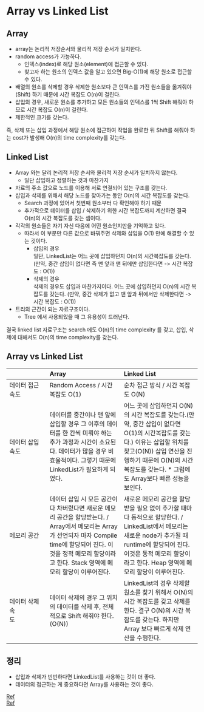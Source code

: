 # Array vs Linked List
## Array
* array는 논리적 저장순서와 물리적 저장 순서가 일치한다.
* random access가 가능하다.
    *  인덱스(index)로 해당 원소(element)에 접근할 수 있다.
    *  찾고자 하는 원소의 인덱스 값을 알고 있으면 Big-O(1)에 해당 원소로 접근할 수 있다.
* 배열의 원소를 삭제할 경우 삭제한 원소보다 큰 인덱스를 가진 원소들을 옮겨줘야(Shift) 하기 때문에 시간 복잡도 O(n)이 걸린다.
* 삽입의 경우, 새로운 원소를 추가하고 모든 원소들의 인덱스를 1씩 Shift 해줘야 하므로 시간 복잡도 O(n)이 걸린다.
* 제한적인 크기를 갖는다.

즉, 삭제 또는 삽입 과정에서 해당 원소에 접근하여 작업을 완료한 뒤 Shift를 해줘야 하는 cost가 발생해 O(n)의 time complexity를 갖는다.

## Linked List
* Array 와는 달리 논리적 저장 순서와 물리적 저장 순서가 일치하지 않는다.
    * 일단 삽입하고 정렬하는 것과 마찬가지
* 자료의 주소 값으로 노드를 이용해 서로 연결되어 있는 구조를 갖는다.
* 삽입과 삭제를 위해서 해당 노드를 찾아가는 동안 O(n)의 시간 복잡도를 갖는다. 
    * Search 과정에 있어서 첫번째 원소부터 다 확인해야 하기 때문
    * 추가적으로 데이터를 삽입 / 삭제하기 위한 시간 복잡도까지 계산하면 결국 O(n)의 시간 복잡도를 갖는 셈이다.
* 각각의 원소들은 자기 자신 다음에 어떤 원소인지만을 기억하고 있다.
    * 따라서 이 부분만 다른 값으로 바꿔주면 삭제와 삽입을 O(1) 만에 해결할 수 있는 것이다.
        * 삽입의 경우  
            일단, LinkedList는 어느 곳에 삽입하던지 O(n)의 시간복잡도를 갖는다. (만약, 중간 삽입이 없다면 즉 맨 앞과 맨 뒤에만 삽입한다면 -> 시간 복잡도 : O(1))
        * 삭제의 경우  
            삭제의 경우도 삽입과 마찬가지이다. 어느 곳에 삽입하던지 O(n)의 시간 복잡도를 갖는다. (만약, 중간 삭제가 없고 맨 앞과 뒤에서만 삭제한다면 -> 시간 복잡도 : O(1))
* 트리의 근간이 되는 자료구조이다.
    * Tree 에서 사용되었을 때 그 유용성이 드러난다.

결국 linked list 자료구조는 search 에도 O(n)의 time complexity 를 갖고, 삽입, 삭제에 대해서도 O(n)의 time complexity를 갖는다.

## Array vs Linked List
||Array|Linked List|
|:---|:---|:---|
|데이터 접근속도| Random Access / 시간 복잡도 O(1)| 순차 접근 방식 / 시간 복잡도 O(N)|
|데이터 삽입속도| 데이터를 중간이나 맨 앞에 삽입할 경우 그 이후의 데이터를 한 칸씩 미뤄야 하는 추가 과정과 시간이 소요된다. 데이터가 많을 경우 비효율적이다. 그렇기 때문에 LinkedList가 필요하게 되었다.|어느 곳에 삽입하던지 O(N)의 시간 복잡도를 갖는다.(만약, 중간 삽입이 없다면 O(1)의 시간복잡도를 갖는다.) 이유는 삽입할 위치를 찾고(O(N)) 삽입 연산을 진행하기 때문에 O(N)의 시간 복잡도를 갖는다. * 그럼에도 Array보다 빠른 성능을 보인다.|
|메모리 공간|데이터 삽입 시 모든 공간이 다 차버렸다면 새로운 메모리 공간을 할당받는다. / Array에서 메모리는 Array가 선언되자 마자 Compile time에 할당되어 진다. 이것을 정적 메모리 할당이라고 한다. Stack 영역에 메모리 할당이 이루어진다.|새로운 메모리 공간을 할당받을 필요 없이 추가할 때마다 동적으로 할당한다. / LinkedList에서 메모리는 새로운 node가 추가될 때 runtime에 할당되어 진다. 이것은 동적 메모리 할당이라고 한다. Heap 영역에 메모리 할당이 이루어진다.|
|데이터 삭제속도&nbsp;&nbsp;&nbsp;&nbsp;&nbsp;&nbsp;&nbsp;&nbsp;&nbsp;&nbsp;&nbsp;&nbsp;&nbsp;&nbsp;&nbsp;&nbsp;|데이터 삭제의 경우 그 위치의 데이터를 삭제 후, 전체적으로 Shift 해줘야 한다. (O(N))|LinkedList의 경우 삭제할 원소를 찾기 위해서 O(N)의 시간 복잡도를 갖고 삭제를 한다. 결구 O(N)의 시간 복잡도를 갖는다. 하지만 Array 보다 빠르게 삭제 연산을 수행한다.|

## 정리
* 삽입과 삭제가 빈번하다면 LinkedList를 사용하는 것이 더 좋다.
* 데이터의 접근하는 게 중요하다면 Array를 사용하는 것이 좋다.

[Ref](https://github.com/JaeYeopHan/Interview_Question_for_Beginner/tree/master/DataStructure#array-vs-linked-list/)  
[Ref](https://woovictory.github.io/2018/12/27/DataStructure-Diff-of-Array-LinkedList/)
